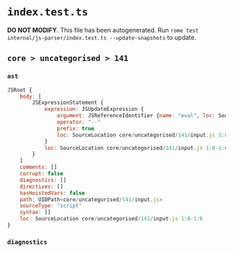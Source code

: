 # `index.test.ts`

**DO NOT MODIFY**. This file has been autogenerated. Run `rome test internal/js-parser/index.test.ts --update-snapshots` to update.

## `core > uncategorised > 141`

### `ast`

```javascript
JSRoot {
	body: [
		JSExpressionStatement {
			expression: JSUpdateExpression {
				argument: JSReferenceIdentifier {name: "eval", loc: SourceLocation core/uncategorised/141/input.js 1:2-1:6 (eval)}
				operator: "--"
				prefix: true
				loc: SourceLocation core/uncategorised/141/input.js 1:0-1:6
			}
			loc: SourceLocation core/uncategorised/141/input.js 1:0-1:6
		}
	]
	comments: []
	corrupt: false
	diagnostics: []
	directives: []
	hasHoistedVars: false
	path: UIDPath<core/uncategorised/141/input.js>
	sourceType: "script"
	syntax: []
	loc: SourceLocation core/uncategorised/141/input.js 1:0-1:6
}
```

### `diagnostics`

```

```
